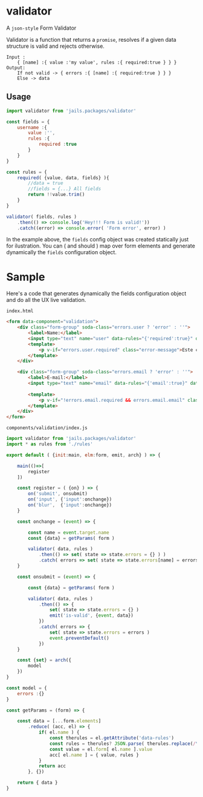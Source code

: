 # validator

A `json-style` Form Validator 

Validator is a function that returns a `promise`, resolves if a given data structure is valid and rejects otherwise.

```
Input :
	{ [name] :{ value :'my value', rules :{ required:true } } }
Output:
	If not valid -> { errors :{ [name] :{ required:true } } }
	Else -> data
```

## Usage

```js
import validator from 'jails.packages/validator'

const fields = {
	username :{
		value :'',
		rules :{
			required :true
		}
	}
}

const rules = {
	required( {value, data, fields} ){
		//data = true
		//fields = {...} All fields
		return !!value.trim()
	}
}

validator( fields, rules )
	.then(() => console.log('Hey!!! Form is valid!'))
	.catch((error) => console.error( 'Form error', error) )
```

In the example above, the `fields` config object was created statically just for ilustration. You can ( and should ) map over form elements and generate dynamically the `fields` configuration object.

# Sample
Here's a code that generates dynamically the fields configuration object and do all the UX live validation.

`index.html`
```html
<form data-component="validation">
	<div class="form-group" soda-class="errors.user ? 'error' : ''">
		<label>Name:</label>
		<input type="text" name="user" data-rules="{'required':true}" data-static="true" />
		<template>
			<p v-if="errors.user.required" class="error-message">Este campo é obrigatório</p>
		</template>
	</div>

	<div class="form-group" soda-class="errors.email ? 'error' : ''">
		<label>E-mail:</label>
		<input type="text" name="email" data-rules="{'email':true}" data-static="true" />
			
		<template>
			<p v-if="!errors.email.required && errors.email.email" class="error-message">Digite um email válido</p>		
		</template>
	</div>
</form>
```

`components/validation/index.js`
```js
import validator from 'jails.packages/validator'
import * as rules from './rules'

export default ( {init:main, elm:form, emit, arch} ) => {

	main(()=>[
		register
	])

	const register = ( {on} ) => {
		on('submit', onsubmit)
		on('input', {'input':onchange})
		on('blur',  {'input':onchange})
	}

	const onchange = (event) => {

		const name = event.target.name
		const {data} = getParams( form )

		validator( data, rules )
			.then(() => set( state => state.errors = {} ) )
			.catch( errors => set( state => state.errors[name] = errors[name] ) )
	}

	const onsubmit = (event) => {

		const {data} = getParams( form )

		validator( data, rules )
			.then(() => {
				set( state => state.errors = {} )
				emit('is-valid', {event, data})
			})
			.catch( errors => {
				set( state => state.errors = errors )
				event.preventDefault()
			})
	}

	const {set} = arch({
		model
	})
}

const model = {
	errors :{}
}

const getParams = (form) => {

	const data = [...form.elements]
		.reduce( (acc, el) => {
			if( el.name ) {
				const therules = el.getAttribute('data-rules')
				const rules = therules? JSON.parse( therules.replace(/\'/g, '\"') ) :null
				const value = el.form[ el.name ].value
				acc[ el.name ] = { value, rules }
			}
			return acc
		}, {})

	return { data }
}
```